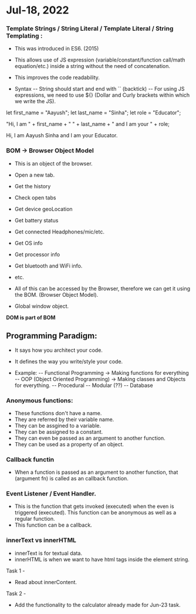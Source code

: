 # Jul-18, 2022

### Template Strings / String Literal / Template Literal / String Templating :

- This was introduced in ES6. (2015)
- This allows use of JS expression (variable/constant/function call/math equation/etc.) inside a string without the need of concatenation.
- This improves the code readability.

- Syntax
-- String should start and end with `` (backtick)
-- For using JS expressions, we need to use ${} (Dollar and Curly brackets within which we write the JS).


let first_name = "Aayush";
let last_name = "Sinha";
let role = "Educator";

"Hi, I am " + first_name + " " + last_name + " and I am your " + role;

Hi, I am Aayush Sinha and I am your Educator.


### BOM -> Browser Object Model
- This is an object of the browser.
- Open a new tab.
- Get the history
- Check open tabs
- Get device geoLocation
- Get battery status
- Get connected Headphones/mic/etc.
- Get OS info
- Get processor info
- Get bluetooth and WiFi info.
- etc.

- All of this can be accessed by the Browser, therefore we can get it using the BOM. (Browser Object Model).
- Global window object.

**DOM is part of BOM**

## Programming Paradigm:
- It says how you architect your code.
- It defines the way you write/style your code.

- Example:
-- Functional Programming -> Making functions for everything
-- OOP (Object Oriented Programming) -> Making classes and Objects for everything.
-- Procedural
-- Modular (??)
-- Database


### Anonymous functions:
- These functions don't have a name.
- They are referred by their variable name.
- They can be assgined to a variable.
- They can be assigned to a constant.
- They can even be passed as an argument to another function.
- They can be used as a property of an object.


### Callback functin
- When a function is passed as an argument to another function, that (argument fn) is called as an callback function.


### Event Listener / Event Handler.
- This is the function that gets invoked (executed) when the even is triggered (executed). This function can be anonymous as well as a regular function.
- This function can be a callback.



### innerText vs innerHTML
- innerText is for textual data.
- innerHTML is when we want to have html tags inside the element string.


Task 1 -
- Read about innerContent.

Task 2 -
- Add the functionality to the calculator already made for Jun-23 task.